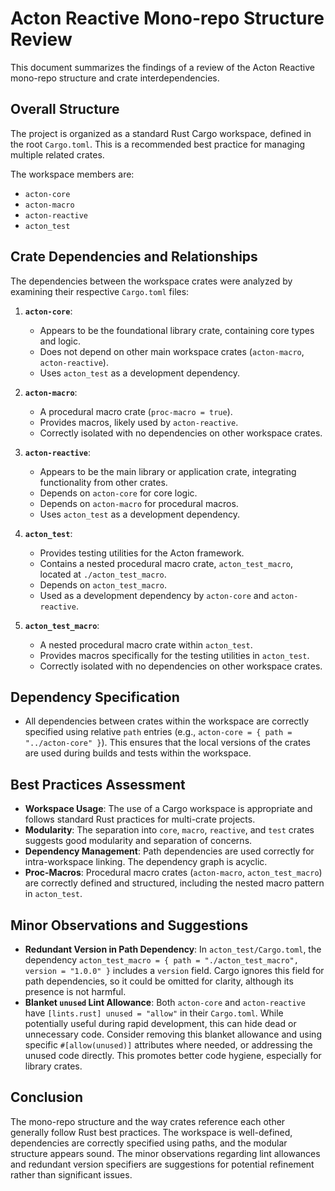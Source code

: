 # Acton Reactive Mono-repo Structure Review

This document summarizes the findings of a review of the Acton Reactive mono-repo structure and crate interdependencies.

## Overall Structure

The project is organized as a standard Rust Cargo workspace, defined in the root `Cargo.toml`. This is a recommended best practice for managing multiple related crates.

The workspace members are:
- `acton-core`
- `acton-macro`
- `acton-reactive`
- `acton_test`

## Crate Dependencies and Relationships

The dependencies between the workspace crates were analyzed by examining their respective `Cargo.toml` files:

1.  **`acton-core`**:
    - Appears to be the foundational library crate, containing core types and logic.
    - Does not depend on other main workspace crates (`acton-macro`, `acton-reactive`).
    - Uses `acton_test` as a development dependency.

2.  **`acton-macro`**:
    - A procedural macro crate (`proc-macro = true`).
    - Provides macros, likely used by `acton-reactive`.
    - Correctly isolated with no dependencies on other workspace crates.

3.  **`acton-reactive`**:
    - Appears to be the main library or application crate, integrating functionality from other crates.
    - Depends on `acton-core` for core logic.
    - Depends on `acton-macro` for procedural macros.
    - Uses `acton_test` as a development dependency.

4.  **`acton_test`**:
    - Provides testing utilities for the Acton framework.
    - Contains a nested procedural macro crate, `acton_test_macro`, located at `./acton_test_macro`.
    - Depends on `acton_test_macro`.
    - Used as a development dependency by `acton-core` and `acton-reactive`.

5.  **`acton_test_macro`**:
    - A nested procedural macro crate within `acton_test`.
    - Provides macros specifically for the testing utilities in `acton_test`.
    - Correctly isolated with no dependencies on other workspace crates.

## Dependency Specification

- All dependencies between crates within the workspace are correctly specified using relative `path` entries (e.g., `acton-core = { path = "../acton-core" }`). This ensures that the local versions of the crates are used during builds and tests within the workspace.

## Best Practices Assessment

- **Workspace Usage**: The use of a Cargo workspace is appropriate and follows standard Rust practices for multi-crate projects.
- **Modularity**: The separation into `core`, `macro`, `reactive`, and `test` crates suggests good modularity and separation of concerns.
- **Dependency Management**: Path dependencies are used correctly for intra-workspace linking. The dependency graph is acyclic.
- **Proc-Macros**: Procedural macro crates (`acton-macro`, `acton_test_macro`) are correctly defined and structured, including the nested macro pattern in `acton_test`.

## Minor Observations and Suggestions

- **Redundant Version in Path Dependency**: In `acton_test/Cargo.toml`, the dependency `acton_test_macro = { path = "./acton_test_macro", version = "1.0.0" }` includes a `version` field. Cargo ignores this field for path dependencies, so it could be omitted for clarity, although its presence is not harmful.
- **Blanket `unused` Lint Allowance**: Both `acton-core` and `acton-reactive` have `[lints.rust] unused = "allow"` in their `Cargo.toml`. While potentially useful during rapid development, this can hide dead or unnecessary code. Consider removing this blanket allowance and using specific `#[allow(unused)]` attributes where needed, or addressing the unused code directly. This promotes better code hygiene, especially for library crates.

## Conclusion

The mono-repo structure and the way crates reference each other generally follow Rust best practices. The workspace is well-defined, dependencies are correctly specified using paths, and the modular structure appears sound. The minor observations regarding lint allowances and redundant version specifiers are suggestions for potential refinement rather than significant issues.